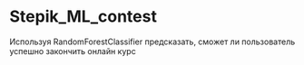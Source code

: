 # Stepik_ML_contest
Используя RandomForestClassifier предсказать, сможет ли пользователь успешно закончить онлайн курс
